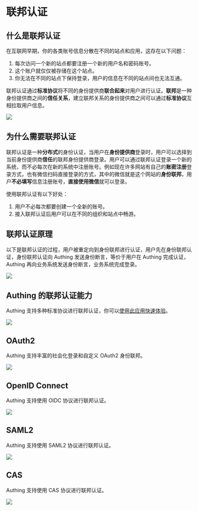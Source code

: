 # 联邦认证

<LastUpdated/>

## 什么是联邦认证

在互联网早期，你的各类账号信息分散在不同的站点和应用，这存在以下问题：

1. 每次访问一个新的站点都要注册一个新的用户名和密码账号。
2. 这个账户就仅仅被存储在这个站点。
3. 你无法在不同的站点下保持登录，用户的信息在不同的站点间也无法互通。

联邦认证通过**标准协议**将不同的身份提供商**联合起来**对用户进行认证。**联邦**是一种身份提供商之间的**信任关系**，建立联邦关系的身份提供商之间可以通过**标准协议**互相拉取用户信息。

![](~@imagesZhCn/concepts/federation/1-1.png)

## 为什么需要联邦认证

联邦认证是一种**分布式**的身份认证，当用户在**身份提供商**登录时，用户可以选择到当前身份提供商**信任**的联邦身份提供商登录。用户可以通过联邦认证登录一个新的系统，而不必每次在新的系统中注册账号。例如现在许多网站有自己的**账密注册**登录方式，也有微信扫码直接登录的方式，其中的微信就是这个网站的**身份联邦**，用户**不必填写**信息注册账号，**直接使用微信**就可以登录。

使用联邦认证有以下好处：

1. 用户不必每次都要创建一个全新的账号。
2. 接入联邦认证后用户可以在不同的组织和站点中畅游。

## 联邦认证原理

以下是联邦认证的过程，用户被重定向到身份联邦进行认证，用户先在身份联邦认证，身份联邦认证向 Authing 发送身份断言，等价于用户在 Authing 完成认证，Authing 再向业务系统发送身份断言，业务系统完成登录。

![](~@imagesZhCn/concepts/federation/1-2.png)

## Authing 的联邦认证能力

Authing 支持多种标准协议进行联邦认证，你可以[使用此应用快速体验](https://federation-poc.authing.cn/)。

![](~@imagesZhCn/concepts/federation/1-3.png)

## OAuth2

Authing 支持丰富的社会化登录和自定义 OAuth2 身份联邦。

![](~@imagesZhCn/concepts/federation/1-4.png)

## OpenID Connect

Authing 支持使用 OIDC 协议进行联邦认证。

![](~@imagesZhCn/concepts/federation/1-5.png)

## SAML2

Authing 支持使用 SAML2 协议进行联邦认证。

![](~@imagesZhCn/concepts/federation/1-6.png)

## CAS

Authing 支持使用 CAS 协议进行联邦认证。

![](~@imagesZhCn/concepts/federation/1-7.png)
